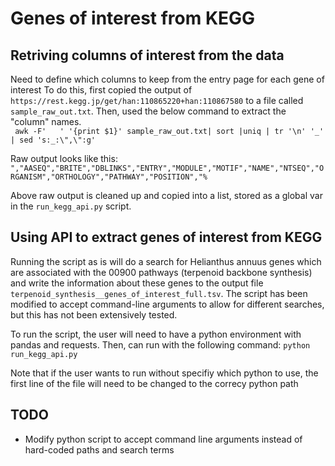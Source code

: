# Genes of interest from KEGG

## Retriving columns of interest from the data
Need to define which columns to keep from the entry page for each gene of interest
To do this, first copied the output of `https://rest.kegg.jp/get/han:110865220+han:110867580` to a file called `sample_raw_out.txt`. Then, used the below command to extract the "column" names.  \
` awk -F'   ' '{print $1}' sample_raw_out.txt| sort |uniq | tr '\n' '_' | sed 's:_:\",\":g'`

Raw output looks like this:
`","AASEQ","BRITE","DBLINKS","ENTRY","MODULE","MOTIF","NAME","NTSEQ","ORGANISM","ORTHOLOGY","PATHWAY","POSITION","%`  

Above raw output is cleaned up and copied into a list, stored as a global var in the `run_kegg_api.py` script.

## Using API to extract genes of interest from KEGG
Running the script as is will do a search for Helianthus annuus genes which are associated with the 00900 pathways (terpenoid backbone synthesis) and write the information about these genes to the output file `terpenoid_synthesis__genes_of_interest_full.tsv`. The script has been modified to accept command-line arguments to allow for different searches, but this has not been extensively tested.

To run the script, the user will need to have a python environment with pandas and requests. Then, can run with the following command:
`python run_kegg_api.py`

Note that if the user wants to run without specifiy which python to use, the first line of the file will need to be changed to the correcy python path

## TODO
* Modify python script to accept command line arguments instead of hard-coded paths and search terms 